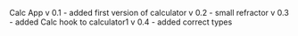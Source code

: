 Calc App
v 0.1 - added first version of calculator 
v 0.2 - small refractor 
v 0.3 - added Calc hook to calculator1 
v 0.4 - added correct types